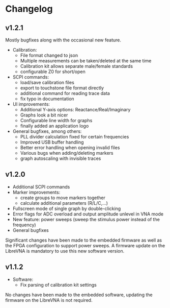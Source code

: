 # Changelog

## v1.2.1

Mostly bugfixes along with the occasional new feature.

- Calibration:
  - File format changed to json
  - Multiple measurements can be taken/deleted at the same time
  - Calibration kit allows separate male/female standards
  - configurable Z0 for short/open
- SCPI commands:
  - load/save calibration files
  - export to touchstone file format directly
  - additional command for reading trace data
  - fix typo in documentation
- UI improvements:
  - Additional Y-axis options: Reactance/Real/Imaginary
  - Graphs look a bit nicer
  - Configurable line width for graphs
  - finally added an application logo
- General bugfixes, among others:
  - PLL divider calculation fixed for certain frequencies
  - Improved USB buffer handling
  - Better error handling when opening invalid files
  - Various bugs when adding/deleting markers
  - graph autoscaling with invisible traces

## v1.2.0

- Additional SCPI commands
- Marker improvements:
  - create groups to move markers together
  - calculate additional parameters (R/L/C,...)
- Fullscreen mode of single graph by double-clicking
- Error flags for ADC overload and output amplitude unlevel in VNA mode
- New feature: power sweeps (sweep the stimulus power instead of the frequency)
- General bugfixes

Significant changes have been made to the embedded firmware as well as the FPGA configuration to support power sweeps. A firmware update on the LibreVNA is mandatory to use this new software version.

## v1.1.2

- Software:
  - Fix parsing of calibration kit settings

No changes have been made to the embedded software, updating the firmware on the LibreVNA is not required.
